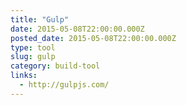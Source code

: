 ```yaml
---
title: "Gulp"
date: 2015-05-08T22:00:00.000Z
posted_date: 2015-05-08T22:00:00.000Z
type: tool
slug: gulp
category: build-tool
links:
  - http://gulpjs.com/
---
```






